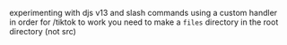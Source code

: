 experimenting with djs v13 and slash commands using a custom handler\
in order for /tiktok to work you need to make a `files` directory in the root directory (not src)